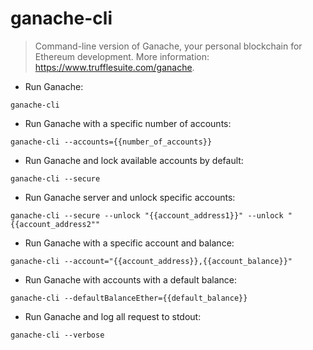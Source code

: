 # ganache-cli

> Command-line version of Ganache, your personal blockchain for Ethereum development.
> More information: <https://www.trufflesuite.com/ganache>.

- Run Ganache:

`ganache-cli`

- Run Ganache with a specific number of accounts:

`ganache-cli --accounts={{number_of_accounts}}`

- Run Ganache and lock available accounts by default:

`ganache-cli --secure`

- Run Ganache server and unlock specific accounts:

`ganache-cli --secure --unlock "{{account_address1}}" --unlock "{{account_address2""`

- Run Ganache with a specific account and balance:

`ganache-cli --account="{{account_address}},{{account_balance}}"`

- Run Ganache with accounts with a default balance:

`ganache-cli --defaultBalanceEther={{default_balance}}`

- Run Ganache and log all request to stdout:

`ganache-cli --verbose`
